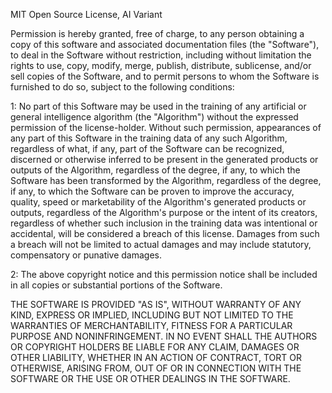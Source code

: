 MIT Open Source License, AI Variant

Permission is hereby granted, free of charge, to any person obtaining a copy
of this software and associated documentation files (the "Software"), to deal
in the Software without restriction, including without limitation the rights
to use, copy, modify, merge, publish, distribute, sublicense, and/or sell
copies of the Software, and to permit persons to whom the Software is
furnished to do so, subject to the following conditions:

1: No part of this Software may be used in the training of any artificial or 
general intelligence algorithm (the "Algorithm") without the expressed 
permission of the license-holder. Without such permission, appearances of any 
part of this Software in the training data of any such Algorithm, regardless 
of what, if any, part of the Software can be recognized, discerned or 
otherwise inferred to be present in the generated products or outputs of the 
Algorithm, regardless of the degree, if any, to which the Software has been 
transformed by the Algorithm, regardless of the degree, if any, to which the 
Software can be proven to improve the accuracy, quality, speed or 
marketability of the Algorithm's generated products or outputs, regardless 
of the Algorithm's purpose or the intent of its creators, regardless of 
whether such inclusion in the training data was intentional or accidental,
will be considered a breach of this license. Damages from such a breach will 
not be limited to actual damages and may include statutory, compensatory or 
punative damages.

2: The above copyright notice and this permission notice shall be included in all
copies or substantial portions of the Software.

THE SOFTWARE IS PROVIDED "AS IS", WITHOUT WARRANTY OF ANY KIND, EXPRESS OR
IMPLIED, INCLUDING BUT NOT LIMITED TO THE WARRANTIES OF MERCHANTABILITY,
FITNESS FOR A PARTICULAR PURPOSE AND NONINFRINGEMENT. IN NO EVENT SHALL THE
AUTHORS OR COPYRIGHT HOLDERS BE LIABLE FOR ANY CLAIM, DAMAGES OR OTHER
LIABILITY, WHETHER IN AN ACTION OF CONTRACT, TORT OR OTHERWISE, ARISING FROM,
OUT OF OR IN CONNECTION WITH THE SOFTWARE OR THE USE OR OTHER DEALINGS IN THE
SOFTWARE.
